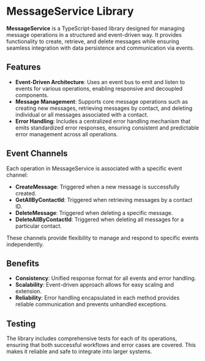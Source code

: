 # MessageService Library

**MessageService** is a TypeScript-based library designed for managing message operations in a structured and event-driven way. It provides functionality to create, retrieve, and delete messages while ensuring seamless integration with data persistence and communication via events.

## Features

- **Event-Driven Architecture**: Uses an event bus to emit and listen to events for various operations, enabling responsive and decoupled components.
- **Message Management**: Supports core message operations such as creating new messages, retrieving messages by contact, and deleting individual or all messages associated with a contact.
- **Error Handling**: Includes a centralized error handling mechanism that emits standardized error responses, ensuring consistent and predictable error management across all operations.

## Event Channels

Each operation in MessageService is associated with a specific event channel:

- **CreateMessage**: Triggered when a new message is successfully created.
- **GetAllByContactId**: Triggered when retrieving messages by a contact ID.
- **DeleteMessage**: Triggered when deleting a specific message.
- **DeleteAllByContactId**: Triggered when deleting all messages for a particular contact.

These channels provide flexibility to manage and respond to specific events independently.

## Benefits

- **Consistency**: Unified response format for all events and error handling.
- **Scalability**: Event-driven approach allows for easy scaling and extension.
- **Reliability**: Error handling encapsulated in each method provides reliable communication and prevents unhandled exceptions.

## Testing

The library includes comprehensive tests for each of its operations, ensuring that both successful workflows and error cases are covered. This makes it reliable and safe to integrate into larger systems.

